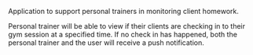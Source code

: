 Application to support personal trainers in monitoring client homework.

Personal trainer will be able to view if their clients are checking in to their gym session at a specified time. If no check in has happened, both the personal trainer and the user will receive a push notification.
